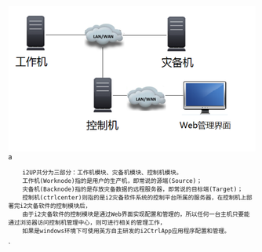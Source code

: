 ![i2软件网络架构图](/assets/i2-architecture.png)a

```
    i2UP共分为三部分：工作机模块、灾备机模块、控制机模块。
    工作机(Worknode)指的是用户的生产机，即常说的源端(Source)；
    灾备机(Backnode)指的是存放灾备数据的远程服务器，即常说的目标端(Target)；
    控制机(ctrlcenter)则指的是i2灾备软件系统的控制平台所属的服务器，在控制机上部署完i2灾备软件的控制模块后，
    由于i2灾备软件的控制模块是通过Web界面实现配置和管理的，所以任何一台主机只要能通过浏览器访问控制机管理中心，则可进行相关的管理工作，
    如果是windows环境下可使用英方自主研发的i2CtrlApp应用程序配置和管理。
```

\`


